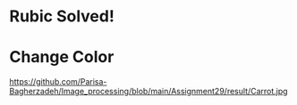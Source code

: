 # Rubic Solved! 




# Change Color 

https://github.com/Parisa-Bagherzadeh/Image_processing/blob/main/Assignment29/result/Carrot.jpg


